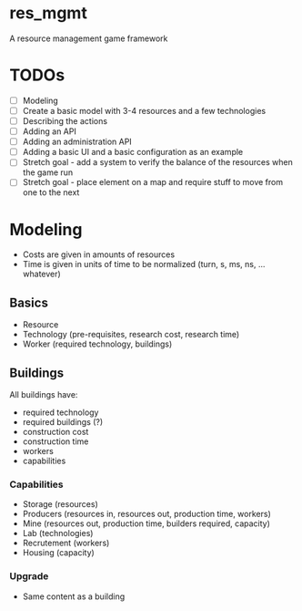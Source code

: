 # res_mgmt
A resource management game framework

# TODOs
- [ ] Modeling
- [ ] Create a basic model with 3-4 resources and a few technologies
- [ ] Describing the actions
- [ ] Adding an API
- [ ] Adding an administration API
- [ ] Adding a basic UI and a basic configuration as an example
- [ ] Stretch goal - add a system to verify the balance of the resources when the game run
- [ ] Stretch goal - place element on a map and require stuff to move from one to the next

# Modeling
- Costs are given in amounts of resources
- Time is given in units of time to be normalized (turn, s, ms, ns, ... whatever)

## Basics
- Resource
- Technology (pre-requisites, research cost, research time)
- Worker (required technology, buildings)

## Buildings
All buildings have:
- required technology
- required buildings (?)
- construction cost
- construction time
- workers
- capabilities

### Capabilities
- Storage (resources)
- Producers (resources in, resources out, production time, workers)
- Mine (resources out, production time, builders required, capacity)
- Lab (technologies)
- Recrutement (workers)
- Housing (capacity)

### Upgrade
- Same content as a building
